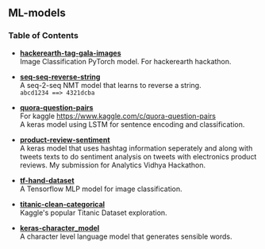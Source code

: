 ## ML-models
### Table of Contents

* [**hackerearth-tag-gala-images**](hackerearth-tag-gala-images)  
  Image Classification PyTorch model. For hackerearth hackathon.  

* [**seq-seq-reverse-string**](seq-seq-reverse-string)  
  A seq-2-seq NMT model that learns to reverse a string.  
  ```abcd1234 ==> 4321dcba```

* [**quora-question-pairs**](quora-question-pairs)  
  For kaggle https://www.kaggle.com/c/quora-question-pairs  
  A keras model using LSTM for sentence encoding and classification.  
    
* [**product-review-sentiment**](product-review-sentiment)  
  A keras model that uses hashtag information seperately and along with tweets texts to do sentiment analysis on tweets with  electronics product reviews. My submission for Analytics Vidhya Hackathon.

* [**tf-hand-dataset**](tf-hand-dataset)  
  A Tensorflow MLP model for image classification.
  
* [**titanic-clean-categorical**](titanic-clean-categorical)  
  Kaggle's popular Titanic Dataset exploration. 

* [**keras-character_model**](keras-character_model)  
  A character level language model that generates sensible words.
